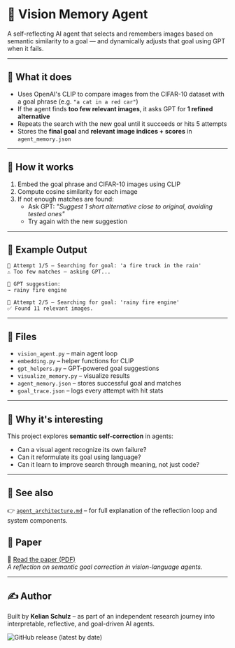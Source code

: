 # 🧠 Vision Memory Agent

A self-reflecting AI agent that selects and remembers images based on semantic similarity to a goal — and dynamically adjusts that goal using GPT when it fails.

---

## 🚀 What it does

- Uses OpenAI's CLIP to compare images from the CIFAR-10 dataset with a goal phrase (e.g. `"a cat in a red car"`)
- If the agent finds **too few relevant images**, it asks GPT for **1 refined alternative**
- Repeats the search with the new goal until it succeeds or hits 5 attempts
- Stores the **final goal** and **relevant image indices + scores** in `agent_memory.json`

---

## 🤖 How it works

1. Embed the goal phrase and CIFAR-10 images using CLIP
2. Compute cosine similarity for each image
3. If not enough matches are found:
   - Ask GPT: *"Suggest 1 short alternative close to original, avoiding tested ones"*
   - Try again with the new suggestion

---

## 🧪 Example Output

```
🎯 Attempt 1/5 – Searching for goal: 'a fire truck in the rain'
⚠️ Too few matches – asking GPT...

🔁 GPT suggestion:
→ rainy fire engine

🎯 Attempt 2/5 – Searching for goal: 'rainy fire engine'
✅ Found 11 relevant images.
```

---

## 📁 Files

- `vision_agent.py` – main agent loop
- `embedding.py` – helper functions for CLIP
- `gpt_helpers.py` – GPT-powered goal suggestions
- `visualize_memory.py` – visualize results
- `agent_memory.json` – stores successful goal and matches
- `goal_trace.json` – logs every attempt with hit stats

---

## 🧠 Why it's interesting

This project explores **semantic self-correction** in agents:
- Can a visual agent recognize its own failure?
- Can it reformulate its goal using language?
- Can it learn to improve search through meaning, not just code?

---

## 📄 See also

👉 [`agent_architecture.md`](agent_architecture.md) – for full explanation of the reflection loop and system components.

## 📝 Paper

📄 [Read the paper (PDF)](./paper.pdf)  
*A reflection on semantic goal correction in vision-language agents.*

---

## ✍️ Author

Built by **Kelian Schulz** – as part of an independent research journey into  
interpretable, reflective, and goal-driven AI agents.


![GitHub release (latest by date)](https://img.shields.io/github/v/release/KelianSchulz/vision-memory-agent)

